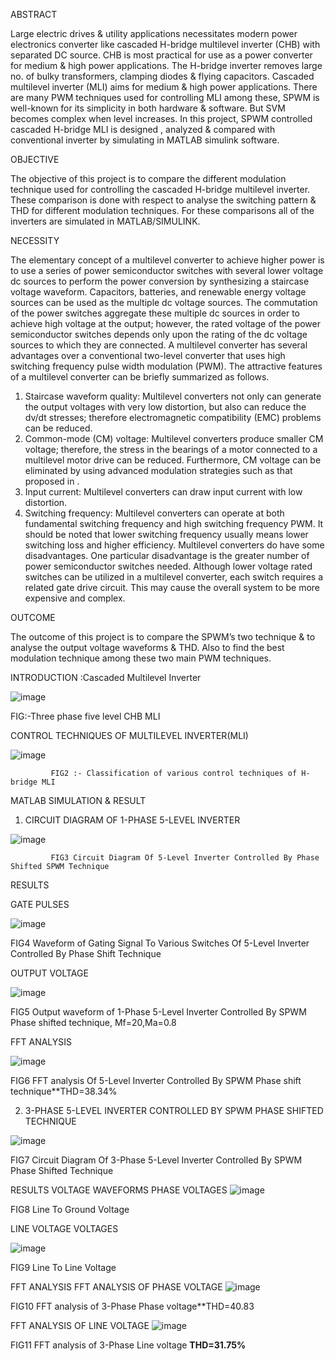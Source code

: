 ABSTRACT

Large electric drives & utility applications necessitates modern power electronics converter like cascaded H-bridge multilevel inverter (CHB) with separated DC source. CHB is most practical for use as a power converter for medium & high power applications. The H-bridge inverter removes large no. of bulky transformers, clamping diodes & flying capacitors. Cascaded multilevel inverter (MLI) aims for medium & high power applications. There are many PWM techniques used for controlling MLI among these, SPWM is well-known for its simplicity in both hardware & software. But SVM becomes complex when level increases. In this project, SPWM  controlled cascaded H-bridge MLI is designed , analyzed & 
compared with conventional inverter by simulating in MATLAB simulink software.

OBJECTIVE

The objective of this project is to compare the different modulation technique used for controlling the cascaded H-bridge multilevel inverter. These comparison is done with respect to analyse the switching pattern & THD for different modulation techniques. For these comparisons all of the inverters are simulated in MATLAB/SIMULINK. 

NECESSITY

The elementary concept of a multilevel converter to achieve higher power is to use a series of power semiconductor switches with several lower voltage dc sources to perform the power conversion by synthesizing a staircase voltage waveform. Capacitors, batteries, and renewable energy voltage sources can be used as the multiple dc voltage sources. The commutation of the power switches aggregate these multiple dc sources in order to achieve high voltage at the output; however, the rated voltage of the power semiconductor switches depends only upon the rating of the dc voltage sources to which they are connected. A multilevel converter has several advantages over a conventional two-level converter that uses high switching frequency pulse width modulation (PWM). The attractive features of a multilevel converter can be briefly summarized as follows.            
1. Staircase waveform quality: Multilevel converters not only can generate the output      voltages with very low distortion, but also can reduce the dv/dt stresses; therefore electromagnetic compatibility (EMC) problems can be reduced.  
2. Common-mode (CM) voltage: Multilevel converters produce smaller CM voltage; therefore, the stress in the bearings of a motor connected to a multilevel motor drive can be reduced. Furthermore, CM voltage can be eliminated by using advanced modulation strategies such as that proposed in .  
3. Input current: Multilevel converters can draw input current with low distortion.  
4. Switching frequency: Multilevel converters can operate at both fundamental switching frequency and high switching frequency PWM. It should be noted that lower switching 
frequency usually means lower switching loss and higher efficiency. 
Multilevel converters do have some disadvantages. One particular disadvantage is the greater number of power semiconductor switches needed. Although lower voltage rated switches can be utilized in a multilevel converter, each switch requires a related gate drive circuit. This may cause the overall system to be more expensive and complex.

OUTCOME

The outcome of this project is to compare the SPWM’s two technique & to analyse the output voltage waveforms & THD. Also to find the best modulation technique among these two main PWM techniques.

 INTRODUCTION :Cascaded Multilevel Inverter

![image](https://user-images.githubusercontent.com/85278130/121054836-5ce15000-c7da-11eb-958a-719d99774c1c.png)

FIG:-Three phase five level CHB MLI

CONTROL TECHNIQUES OF MULTILEVEL INVERTER(MLI)

![image](https://user-images.githubusercontent.com/85278130/121055244-b8abd900-c7da-11eb-8304-6c2aff18570c.png)
             
             FIG2 :- Classification of various control techniques of H-bridge MLI

MATLAB SIMULATION & RESULT

1. CIRCUIT DIAGRAM OF 1-PHASE 5-LEVEL INVERTER 

 ![image](https://user-images.githubusercontent.com/85278130/121055531-f6106680-c7da-11eb-9f00-e1b060988086.png)
             
             FIG3 Circuit Diagram Of 5-Level Inverter Controlled By Phase Shifted SPWM Technique

RESULTS

GATE PULSES

![image](https://user-images.githubusercontent.com/85278130/121055935-556e7680-c7db-11eb-9115-6597f630ba4c.png)

FIG4 Waveform of Gating Signal To Various Switches Of 5-Level Inverter Controlled By Phase Shift Technique

OUTPUT VOLTAGE

![image](https://user-images.githubusercontent.com/85278130/121056264-a67e6a80-c7db-11eb-8c1e-d9710cc1141e.png)

FIG5 Output waveform of 1-Phase 5-Level Inverter Controlled By SPWM Phase shifted technique, Mf=20,Ma=0.8

FFT ANALYSIS

![image](https://user-images.githubusercontent.com/85278130/121056436-d299eb80-c7db-11eb-93a3-0fb4441a2d6d.png)

FIG6 FFT analysis  Of 5-Level Inverter Controlled By SPWM Phase shift technique**THD=38.34%

2. 3-PHASE 5-LEVEL INVERTER  CONTROLLED BY SPWM PHASE SHIFTED TECHNIQUE

![image](https://user-images.githubusercontent.com/85278130/121056599-fbba7c00-c7db-11eb-9cba-501064287fb5.png)

FIG7 Circuit Diagram Of 3-Phase 5-Level Inverter  Controlled By SPWM Phase Shifted Technique

RESULTS
VOLTAGE WAVEFORMS 
 PHASE VOLTAGES
 ![image](https://user-images.githubusercontent.com/85278130/121056748-27d5fd00-c7dc-11eb-8942-873d441894db.png)
 
 FIG8 Line To Ground Voltage

LINE VOLTAGE VOLTAGES

![image](https://user-images.githubusercontent.com/85278130/121056897-50f68d80-c7dc-11eb-84f5-cd8c09b2eeab.png)

FIG9 Line To Line Voltage

FFT ANALYSIS
  FFT ANALYSIS OF PHASE VOLTAGE
  ![image](https://user-images.githubusercontent.com/85278130/121057016-75eb0080-c7dc-11eb-885f-6826a9eb0dfd.png)
  
  FIG10 FFT analysis of 3-Phase Phase voltage**THD=40.83
  
  FFT ANALYSIS OF LINE VOLTAGE
  ![image](https://user-images.githubusercontent.com/85278130/121057107-8e5b1b00-c7dc-11eb-8875-b55eb75cf9fd.png)
  
  FIG11 FFT analysis of 3-Phase Line voltage **THD=31.75%**
  
  


